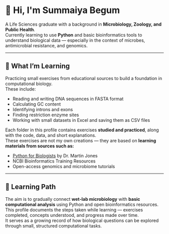 
# 👋 Hi, I'm Summaiya Begum

A Life Sciences graduate with a background in **Microbiology, Zoology, and Public Health**.  
Currently learning to use **Python** and basic bioinformatics tools to understand biological data — especially in the context of microbes, antimicrobial resistance, and genomics.

---

## 🔬 What I’m Learning

Practicing small exercises from educational sources to build a foundation in computational biology.  
These include:

- Reading and writing DNA sequences in FASTA format  
- Calculating GC content  
- Identifying introns and exons  
- Finding restriction enzyme sites  
- Working with small datasets in Excel and saving them as CSV files  

Each folder in this profile contains exercises **studied and practiced**, along with the code, data, and short explanations.  
These exercises are not my own creations — they are based on **learning materials from sources such as:**
- [Python for Biologists](https://userpages.fu-berlin.de/digga/p4b.pdf) by Dr. Martin Jones  
- NCBI Bioinformatics Training Resources   
- Open-access genomics and microbiome tutorials  


---

## 🎯 Learning Path

The aim is to gradually connect **wet-lab microbiology** with **basic computational analysis** using Python and open bioinformatics resources.  
This profile documents the steps taken while learning — exercises completed, concepts understood, and progress made over time.  
It serves as a growing record of how biological questions can be explored through small, structured computational tasks.

